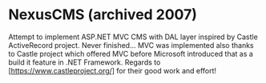 # NexusCMS (archived 2007)
Attempt to implement ASP.NET MVC CMS with DAL layer inspired by Castle ActiveRecord project. Never finished...
MVC was implemented also thanks to Castle project which offered MVC before Microsoft introduced that as a build it feature in .NET Framework. 
Regards to [https://www.castleproject.org/] for their good work and effort!

